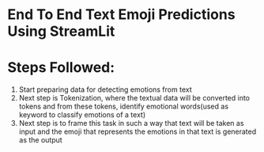 # End To End Text Emoji Predictions Using StreamLit


# Steps Followed:

1. Start preparing data for detecting emotions from text
2. Next step is Tokenization, where the textual data will be converted into tokens and from these tokens, identify emotional words(used as keyword to classify emotions of a text)
3. Next step is to frame this task in such a way that text will be taken as input and the emoji that represents the emotions in that text is generated as the output


